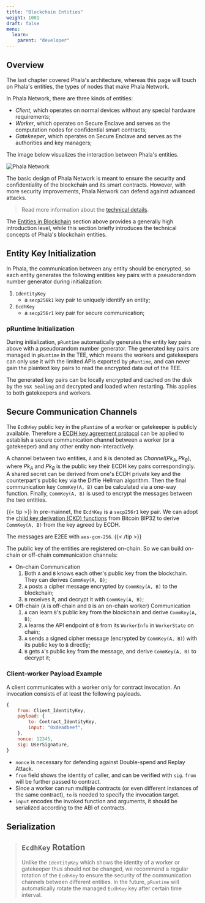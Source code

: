 ```yaml
---
title: "Blockchain Entities"
weight: 1001
draft: false
menu:
  learn:
    parent: "developer"
---
```


## Overview

The last chapter covered Phala's architecture, whereas this page will touch on Phala's entities, the types of nodes that make Phala Network.

In Phala Network, there are three kinds of entities:

- _Client_, which operates on normal devices without any special hardware requirements;
- _Worker_, which operates on Secure Enclave and serves as the computation nodes for confidential smart contracts;
- _Gatekeeper_, which operates on Secure Enclave and serves as the authorities and key managers;

The image below visualizes the interaction between Phala's entities.

![Phala Network](/images/docs/spec/phala-design.png)

The basic design of Phala Network is meant to ensure the security and confidentiality of the blockchain and its smart contracts. However, with more security improvements, Phala Network can defend against advanced attacks.

<!-- TODO.shelven: fix the link -->
> Read more information about the [technical details](/en-us/learn/developer/).

The [Entities in Blockchain](/en-us/learn/phala-blockchain/blockchain-entities/) section above provides a generally high introduction level, while this section briefly introduces the technical concepts of Phala's blockchain entities.

## Entity Key Initialization

In Phala, the communication between any entity should be encrypted, so each entity generates the following entities key pairs with a pseudorandom number generator during initialization:

1. `IdentityKey`
   - a `secp256k1` key pair to uniquely identify an entity;
2. `EcdhKey`
   - a `secp256r1` key pair for secure communication;

### pRuntime Initialization

During initialization, `pRuntime` automatically generates the entity key pairs above with a pseudorandom number generator. The generated key pairs are managed in `pRuntime` in the TEE, which means the workers and gatekeepers can only use it with the limited APIs exported by `pRuntime`, and can never gain the plaintext key pairs to read the encrypted data out of the TEE.

The generated key pairs can be locally encrypted and cached on the disk by the `SGX Sealing` and decrypted and loaded when restarting. This applies to both gatekeepers and workers.

## Secure Communication Channels

The `EcdhKey` public key in the `pRuntime` of a worker or gatekeeper is publicly available. Therefore a [ECDH key agreement protocol](https://wiki.openssl.org/index.php/Elliptic_Curve_Diffie_Hellman) can be applied to establish a secure communication channel between a worker (or a gatekeeper) and any other entity non-interactively.

A channel between two entities, `A` and `B` is denoted as $Channel(Pk_A, Pk_B)$, where $Pk_A$ and $Pk_B$ is the public key their ECDH key pairs correspondingly. A shared secret can be derived from one's ECDH private key and the counterpart's public key via the Diffie Hellman algorithm. Then the final communication key `CommKey(A, B)` can be calculated via a one-way function. Finally, `CommKey(A, B)` is used to encrypt the messages between the two entities.

{{< tip >}}
In pre-mainnet, the `EcdhKey` is a `secp256r1` key pair. We can adopt the [child key derivation (CKD) functions](https://github.com/bitcoin/bips/blob/master/bip-0032.mediawiki#child-key-derivation-ckd-functions) from Bitcoin BIP32 to derive `CommKey(A, B)` from the key agreed by ECDH.

The messages are E2EE with `aes-gcm-256`.
{{< /tip >}}

The public key of the entities are registered on-chain. So we can build on-chain or off-chain communication channels:

- On-chain Communication
  1. Both `A` and `B` knows each other's public key from the blockchain. They can derives `CommKey(A, B)`;
  2. `A` posts a cipher message encrypted by `CommKey(A, B)` to the blockchain;
  3. `B` receives it, and decrypt it with `CommKey(A, B)`;
- Off-chain (`A` is off-chain and `B` is an on-chain worker) Communication
  1. `A` can learn `B`'s public key from the blockchain and derive `CommKey(A, B)`;
  2. `A` learns the API endpoint of `B` from its `WorkerInfo` in `WorkerState` on chain;
  3. `A` sends a signed cipher message (encrypted by `CommKey(A, B)`) with its public key to `B` directly;
  4. `B` gets `A`'s public key from the message, and derive `CommKey(A, B)` to decrypt it;

### Client-worker Payload Example

A client communicates with a worker only for contract invocation. An invocation consists of at least the following payloads.

```js
{
    from: Client_IdentityKey,
    payload: {
        to: Contract_IdentityKey,
        input: "0xdeadbeef",
    },
    nonce: 12345,
    sig: UserSignature,
}
```

- `nonce` is necessary for defending against Double-spend and Replay Attack.
- `from` field shows the identity of caller, and can be verified with `sig`. `from` will be further passed to contract.
- Since a worker can run multiple contracts (or even different instances of the same contract), `to` is needed to specify the invocation target.
- `input` encodes the invoked function and arguments, it should be serialized according to the ABI of contracts.

## Serialization

> ## `EcdhKey` Rotation
>
> Unlike the `IdentityKey` which shows the identity of a worker or gatekeeper thus should not be changed, we recommend a regular rotation of the `EcdhKey` to ensure the security of the communication channels between different entities. In the future, `pRuntime` will automatically rotate the managed `EcdhKey` key after certain time interval.
